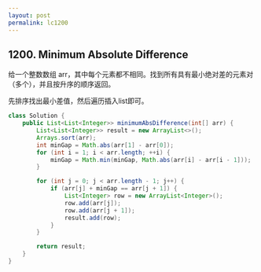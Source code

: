 ```yaml
---
layout: post
permalink: lc1200 
---
```


## 1200. Minimum Absolute Difference

给一个整数数组 arr，其中每个元素都不相同。找到所有具有最小绝对差的元素对（多个），并且按升序的顺序返回。

先排序找出最小差值，然后遍历插入list即可。

```java
class Solution {
    public List<List<Integer>> minimumAbsDifference(int[] arr) {
        List<List<Integer>> result = new ArrayList<>();
        Arrays.sort(arr);
        int minGap = Math.abs(arr[1] - arr[0]);
        for (int i = 1; i < arr.length; ++i) {
            minGap = Math.min(minGap, Math.abs(arr[i] - arr[i - 1]));
        }

        for (int j = 0; j < arr.length - 1; j++) {
            if (arr[j] + minGap == arr[j + 1]) {
                List<Integer> row = new ArrayList<Integer>();
                row.add(arr[j]);
                row.add(arr[j + 1]);
                result.add(row);
            }
        }

        return result;
    }
}
```